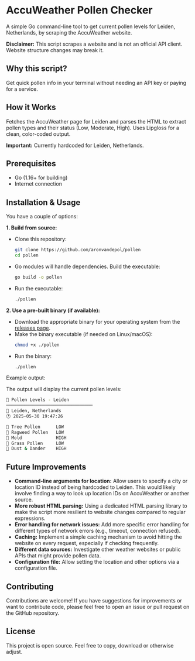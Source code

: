 # AccuWeather Pollen Checker

A simple Go command-line tool to get current pollen levels for Leiden, Netherlands, by scraping the AccuWeather website.

**Disclaimer:** This script scrapes a website and is not an official API client. Website structure changes may break it.

## Why this script?

Get quick pollen info in your terminal without needing an API key or paying for a service.

## How it Works

Fetches the AccuWeather page for Leiden and parses the HTML to extract pollen types and their status (Low, Moderate, High). Uses Lipgloss for a clean, color-coded output.

**Important:** Currently hardcoded for Leiden, Netherlands.

## Prerequisites

- Go (1.16+ for building)
- Internet connection

## Installation & Usage

You have a couple of options:

**1. Build from source:**

- Clone this repository:
  ```bash
  git clone https://github.com/aronvandepol/pollen
  cd pollen
  ```
- Go modules will handle dependencies. Build the executable:
  ```bash
  go build -o pollen
  ```
- Run the executable:
  ```bash
  ./pollen
  ```

**2. Use a pre-built binary (if available):**

- Download the appropriate binary for your operating system from the [releases page](link-to-your-releases).
- Make the binary executable (if needed on Linux/macOS):
  ```bash
  chmod +x ./pollen
  ```
- Run the binary:
  ```bash
  ./pollen
  ```

Example output:

The output will display the current pollen levels:
```bash
🌿 Pollen Levels - Leiden
─────────────────────────────────
📍 Leiden, Netherlands
🕐 2025-05-30 19:47:26

🌳 Tree Pollen      LOW
🌾 Ragweed Pollen   LOW
🍄 Mold             HIGH
🌱 Grass Pollen     LOW
💨 Dust & Dander    HIGH
```

## Future Improvements

- **Command-line arguments for location:** Allow users to specify a city or location ID instead of being hardcoded to Leiden. This would likely involve finding a way to look up location IDs on AccuWeather or another source.
- **More robust HTML parsing:** Using a dedicated HTML parsing library to make the script more resilient to website changes compared to regular expressions.
- **Error handling for network issues:** Add more specific error handling for different types of network errors (e.g., timeout, connection refused).
- **Caching:** Implement a simple caching mechanism to avoid hitting the website on every request, especially if checking frequently.
- **Different data sources:** Investigate other weather websites or public APIs that might provide pollen data.
- **Configuration file:** Allow setting the location and other options via a configuration file.

## Contributing

Contributions are welcome! If you have suggestions for improvements or want to contribute code, please feel free to open an issue or pull request on the GitHub repository.

## License

This project is open source. Feel free to copy, download or otherwise adjust.
